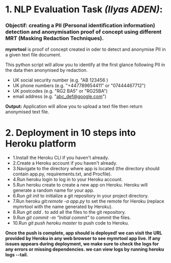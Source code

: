 # 1. NLP Evaluation Task ***(Ilyas ADEN)***:
### **Objectif:** creating a PII (Personal identification information) detection and anonymisation proof of concept using different MRT (Masking Redaction Techniques).
**mymrtool** is proof of concept created in oder to detect and anonymise PII in a given text file document.

This python script will allow you to identify at the first glance following PII in the data then anonynised by redaction.
-	UK social security number (e.g. "AB 123456 )
-	UK phone numbers (e.g. "+447789654411" or "07444467712")
-	UK postcodes (e.g. "RG2 BA5" or "RG25BA")
-	email address (e.g. "abc_def@google.com")

**Output:** Application will allow you to upload a text file then return anonymised text file.

# 2. Deployment in 10 steps into Heroku platform
- 1.Install the Heroku CLI if you haven't already.
- 2.Create a Heroku account if you haven't already.
- 3.Navigate to the directory where app is located (the directory should contain app.py, requirements.txt, and Procfile).
- 4.Run heroku login to log in to your Heroku account.
- 5.Run heroku create to create a new app on Heroku. Heroku will generate a random name for your app.
- 6.Run *git init* to initialize a git repository in your project directory.
- 7.Run heroku *git:remote -a app.py* to set the remote for Heroku (replace mymrtool with the name generated by Heroku).
- 8.Run *git add .* to add all the files to the git repository.
- 9.Run *git commit -m "Initial commit"* to commit the files.
- 10.Run *git push heroku master* to push code to Heroku.
 
**Once the push is complete, app should is deployed! we can visit the URL provided by Heroku in any web browser to see mymrtool app live.
If any issues appears during deployment, we make sure to check the logs for any errors or missing dependencies. we can view logs by running heroku logs --tail.**
